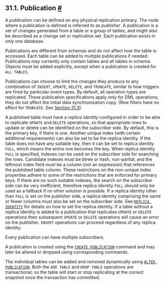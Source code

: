 ## 31.1. Publication [#](#LOGICAL-REPLICATION-PUBLICATION)

A *publication* can be defined on any physical replication primary. The node where a publication is defined is referred to as *publisher*. A publication is a set of changes generated from a table or a group of tables, and might also be described as a change set or replication set. Each publication exists in only one database.

Publications are different from schemas and do not affect how the table is accessed. Each table can be added to multiple publications if needed. Publications may currently only contain tables and all tables in schema. Objects must be added explicitly, except when a publication is created for `ALL TABLES`.

Publications can choose to limit the changes they produce to any combination of `INSERT`, `UPDATE`, `DELETE`, and `TRUNCATE`, similar to how triggers are fired by particular event types. By default, all operation types are replicated. These publication specifications apply only for DML operations; they do not affect the initial data synchronization copy. (Row filters have no effect for `TRUNCATE`. See [Section 31.3](logical-replication-row-filter "31.3. Row Filters")).

A published table must have a *replica identity* configured in order to be able to replicate `UPDATE` and `DELETE` operations, so that appropriate rows to update or delete can be identified on the subscriber side. By default, this is the primary key, if there is one. Another unique index (with certain additional requirements) can also be set to be the replica identity. If the table does not have any suitable key, then it can be set to replica identity `FULL`, which means the entire row becomes the key. When replica identity `FULL` is specified, indexes can be used on the subscriber side for searching the rows. Candidate indexes must be btree or hash, non-partial, and the leftmost index field must be a column (not an expression) that references the published table column. These restrictions on the non-unique index properties adhere to some of the restrictions that are enforced for primary keys. If there are no such suitable indexes, the search on the subscriber side can be very inefficient, therefore replica identity `FULL` should only be used as a fallback if no other solution is possible. If a replica identity other than `FULL` is set on the publisher side, a replica identity comprising the same or fewer columns must also be set on the subscriber side. See [`REPLICA IDENTITY`](sql-altertable#SQL-ALTERTABLE-REPLICA-IDENTITY) for details on how to set the replica identity. If a table without a replica identity is added to a publication that replicates `UPDATE` or `DELETE` operations then subsequent `UPDATE` or `DELETE` operations will cause an error on the publisher. `INSERT` operations can proceed regardless of any replica identity.

Every publication can have multiple subscribers.

A publication is created using the [`CREATE PUBLICATION`](sql-createpublication "CREATE PUBLICATION") command and may later be altered or dropped using corresponding commands.

The individual tables can be added and removed dynamically using [`ALTER PUBLICATION`](sql-alterpublication "ALTER PUBLICATION"). Both the `ADD TABLE` and `DROP TABLE` operations are transactional; so the table will start or stop replicating at the correct snapshot once the transaction has committed.